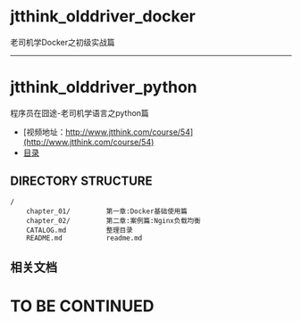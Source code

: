 # jtthink_olddriver_docker
老司机学Docker之初级实战篇


-----

# jtthink_olddriver_python

程序员在囧途-老司机学语言之python篇

* [视频地址：http://www.jtthink.com/course/54](http://www.jtthink.com/course/54)
* [目录](https://github.com/lianghongle/jtthink_olddriver_docker/blob/master/CATALOG.md)

DIRECTORY STRUCTURE
-------------------

```
/
    chapter_01/         第一章:Docker基础使用篇
    chapter_02/         第二章:案例篇:Nginx负载均衡
    CATALOG.md          整理目录
    README.md           readme.md
```

## 相关文档



# TO BE CONTINUED

